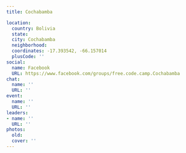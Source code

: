 ```yaml
---
title: Cochabamba

location:
  country: Bolivia
  state: 
  city: Cochabamba
  neighborhood: 
  coordinates: -17.393542, -66.157014
  plusCode: ''
social:
  name: Facebook
  URL: https://www.facebook.com/groups/free.code.camp.Cochabamba
chat:
  name: ''
  URL: ''
event:
  name: ''
  URL: ''
leaders:
- name: ''
  URL: ''
photos:
  old: 
  cover: ''
---
```


